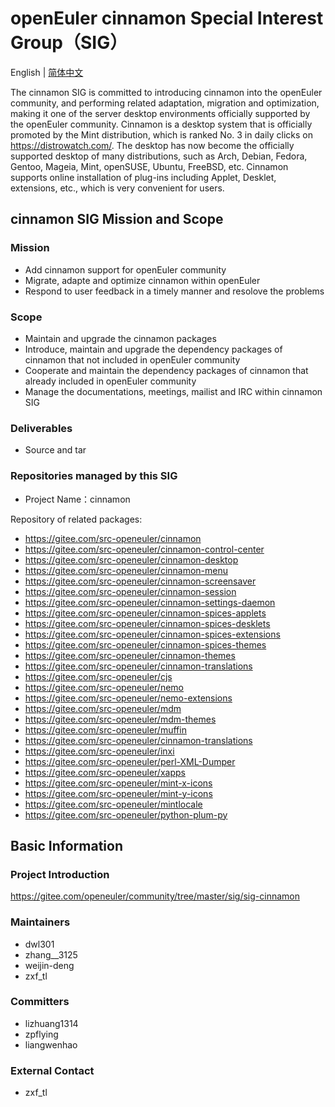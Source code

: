 
# openEuler cinnamon Special Interest Group（SIG）
English | [简体中文](./sig-cinnamon_cn.md)

  The cinnamon SIG is committed to introducing cinnamon into the openEuler community, and performing related adaptation, migration and optimization, making it one of the server desktop environments officially supported by the openEuler community.
  Cinnamon is a desktop system that is officially promoted by the Mint distribution, which is ranked No. 3 in daily clicks on https://distrowatch.com/. The desktop has now become the officially supported desktop of many distributions, such as Arch, Debian, Fedora, Gentoo, Mageia, Mint, openSUSE, Ubuntu, FreeBSD, etc.
  Cinnamon supports online installation of plug-ins including Applet, Desklet, extensions, etc., which is very convenient for users.


## cinnamon SIG Mission and Scope

### Mission

- Add cinnamon support for openEuler community
- Migrate, adapte and optimize cinnamon within openEuler
- Respond to user feedback in a timely manner and resolove the problems


### Scope

- Maintain and upgrade the cinnamon packages
- Introduce, maintain and upgrade the dependency packages of cinnamon that not included in openEuler community
- Cooperate and maintain the dependency packages of cinnamon that already included in openEuler community
- Manage the documentations, meetings, mailist and IRC within cinnamon SIG


###  Deliverables

- Source and tar


### Repositories managed by this SIG

- Project Name：cinnamon

 Repository of related packages:

- https://gitee.com/src-openeuler/cinnamon
- https://gitee.com/src-openeuler/cinnamon-control-center
- https://gitee.com/src-openeuler/cinnamon-desktop
- https://gitee.com/src-openeuler/cinnamon-menu
- https://gitee.com/src-openeuler/cinnamon-screensaver
- https://gitee.com/src-openeuler/cinnamon-session
- https://gitee.com/src-openeuler/cinnamon-settings-daemon
- https://gitee.com/src-openeuler/cinnamon-spices-applets
- https://gitee.com/src-openeuler/cinnamon-spices-desklets
- https://gitee.com/src-openeuler/cinnamon-spices-extensions
- https://gitee.com/src-openeuler/cinnamon-spices-themes
- https://gitee.com/src-openeuler/cinnamon-themes
- https://gitee.com/src-openeuler/cinnamon-translations
- https://gitee.com/src-openeuler/cjs
- https://gitee.com/src-openeuler/nemo
- https://gitee.com/src-openeuler/nemo-extensions
- https://gitee.com/src-openeuler/mdm
- https://gitee.com/src-openeuler/mdm-themes
- https://gitee.com/src-openeuler/muffin
- https://gitee.com/src-openeuler/cinnamon-translations
- https://gitee.com/src-openeuler/inxi
- https://gitee.com/src-openeuler/perl-XML-Dumper
- https://gitee.com/src-openeuler/xapps
- https://gitee.com/src-openeuler/mint-x-icons
- https://gitee.com/src-openeuler/mint-y-icons
- https://gitee.com/src-openeuler/mintlocale
- https://gitee.com/src-openeuler/python-plum-py

## Basic Information

###  Project Introduction

 https://gitee.com/openeuler/community/tree/master/sig/sig-cinnamon

### Maintainers
- dwl301
- zhang__3125
- weijin-deng
- zxf_tl

### Committers
- lizhuang1314
- zpflying
- liangwenhao

### External Contact
- zxf_tl
